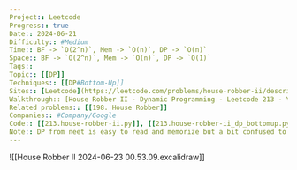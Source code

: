 ```yaml
---
Project:: Leetcode
Progress:: true
Date:: 2024-06-21
Difficulty:: #Medium 
Time:: BF -> `O(2^n)`, Mem -> `O(n)`, DP -> `O(n)`
Space:: BF -> `O(2^n)`, Mem -> `O(n)`, DP -> `O(1)`
Tags:: 
Topic:: [[DP]]
Techniques:: [[DP#Bottom-Up]]
Sites:: [Leetcode](https://leetcode.com/problems/house-robber-ii/description/)
Walkthrough:: [House Robber II - Dynamic Programming - Leetcode 213 - YouTube](https://www.youtube.com/watch?v=rWAJCfYYOvM)
Related problems:: [[198. House Robber]]
Companies:: #Company/Google
Code:: [[213.house-robber-ii.py]], [[213.house-robber-ii_dp_bottomup.py]]
Note:: DP from neet is easy to read and memorize but a bit confused to understand the concept (why it looks like Greedy?)
---
```


![[House Robber II 2024-06-23 00.53.09.excalidraw]]

